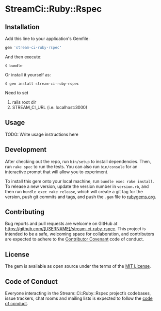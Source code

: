 # StreamCi::Ruby::Rspec

## Installation

Add this line to your application's Gemfile:

```ruby
gem 'stream-ci-ruby-rspec'
```

And then execute:

    $ bundle

Or install it yourself as:

    $ gem install stream-ci-ruby-rspec
    
Need to set
1. rails root dir
2. STREAM_CI_URL (i.e. localhost:3000) 

## Usage

TODO: Write usage instructions here

## Development

After checking out the repo, run `bin/setup` to install dependencies. Then, run 
`rake spec` to run the tests. You can also run `bin/console` for an interactive 
prompt that will allow you to experiment.

To install this gem onto your local machine, run `bundle exec rake install`. To 
release a new version, update the version number in `version.rb`, and then run 
`bundle exec rake release`, which will create a git tag for the version, push git 
commits and tags, and push the `.gem` file to [rubygems.org](https://rubygems.org).

## Contributing

Bug reports and pull requests are welcome on GitHub at 
https://github.com/[USERNAME]/stream-ci-ruby-rspec. This project is intended to be 
a safe, welcoming space for collaboration, and contributors are expected to adhere 
to the [Contributor Covenant](http://contributor-covenant.org) code of conduct.

## License

The gem is available as open source under the terms of the 
[MIT License](https://opensource.org/licenses/MIT).

## Code of Conduct

Everyone interacting in the Stream::Ci::Ruby::Rspec project’s codebases, 
issue trackers, chat rooms and mailing lists is expected to follow the 
[code of conduct](https://github.com/[USERNAME]/stream-ci-ruby-rspec/blob/master/CODE_OF_CONDUCT.md).
